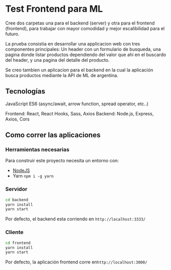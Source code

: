# Test Frontend para ML

Cree dos carpetas una para el backend (server) y otra para el frontend (frontend), para trabajar con mayor comodidad y mejor escalibilidad para el futuro.

La prueba consistia en desarrollar una applicacion web con tres componentes principales: Un header con un formulario de busqueda, una pagina donde listar productos dependiendo del valor que ahi en el buscardo del header, y una pagina del detalle del producto.

Se creo tambien un aplicacion para el backend en la cual la aplicación busca productos mediante la API de ML de argentina.

## Tecnologías

JavaScript ES6 (async/await, arrow function, spread operator, etc..)

Frontend: React, React Hooks, Sass, Axios
Backend: Node.js, Express, Axios, Cors

## Como correr las aplicaciones

### Herramientas necesarias

Para construir este proyecto necesita un entorno con:

- [NodeJS](https://nodejs.org/)
- Yarn `npm i -g yarn`

### Servidor

```bash
cd backend
yarn install
yarn start
```

Por defecto, el backend esta corriendo en `http://localhost:3333/`

### Cliente

```bash
cd frontend
yarn install
yarn start
```

Por defecto, la aplicación frontend corre en`http://localhost:3000/`
